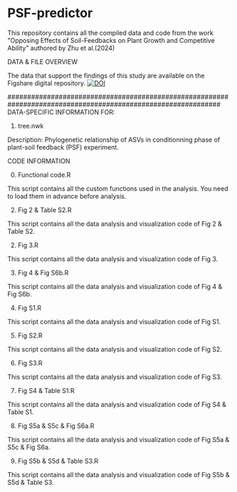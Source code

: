 # PSF-predictor
This repository contains all the compiled data and code from the work "Opposing Effects of Soil-Feedbacks on Plant Growth and Competitive Ability" authored by Zhu et al.(2024) 

DATA & FILE OVERVIEW

The data that support the findings of this study are available on the Figshare digital repository. [![DOI](https://zenodo.org/badge/DOI/10.6084/m9.figshare.28009241.svg)](https://doi.org/10.6084/m9.figshare.28009241)

##############################################################################################################
DATA-SPECIFIC INFORMATION FOR: 

1) tree.nwk

Description: Phylogenetic relationship of ASVs in conditionning phase of plant-soil feedback (PSF) experiment.

CODE INFORMATION

0) Functional code.R

This script contains all the custom functions used in the analysis. You need to load them in advance before analysis.

2) Fig 2 & Table S2.R

This script contains all the data analysis and visualization code of Fig 2 & Table S2.

2) Fig 3.R

This script contains all the data analysis and visualization code of Fig 3.

3) Fig 4 & Fig S6b.R

This script contains all the data analysis and visualization code of Fig 4 & Fig S6b.

4) Fig S1.R

This script contains all the data analysis and visualization code of Fig S1.

5) Fig S2.R

This script contains all the data analysis and visualization code of Fig S2.

6) Fig S3.R

This script contains all the data analysis and visualization code of Fig S3.

7) Fig S4 & Table S1.R

This script contains all the data analysis and visualization code of Fig S4 & Table S1.

8)  Fig S5a & S5c & Fig S6a.R

This script contains all the data analysis and visualization code of Fig S5a & S5c & Fig S6a.

9)  Fig S5b & S5d & Table S3.R

This script contains all the data analysis and visualization code of Fig S5b & S5d & Table S3.
